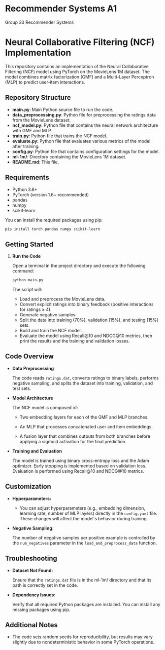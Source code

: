 # Recommender Systems A1
Group 33 Recommender Systems

# Neural Collaborative Filtering (NCF) Implementation

This repository contains an implementation of the Neural Collaborative Filtering (NCF) model using PyTorch on the MovieLens 1M dataset. The model combines matrix factorization (GMF) and a Multi-Layer Perceptron (MLP) to predict user-item interactions.

## Repository Structure

- **main.py**: Main Python source file to run the code.
- **data_preprocessing.py**: Python file for preprocessing the ratings data from the MovieLens dataset.
- **ncf_model.py**: Python file that contains the neural network architecture with GMF and MLP.
- **train.py**: Python file that trains the NCF model.
- **evaluate.py**: Python file that evaluates various metrics of the model after training.
- **config.py**: Python file that contains configuration settings for the model.
- **ml-1m/**: Directory containing the MovieLens 1M dataset.
- **README.md**: This file.

## Requirements

- Python 3.6+
- PyTorch (version 1.6+ recommended)
- pandas
- numpy
- scikit-learn

You can install the required packages using pip:

```bash
pip install torch pandas numpy scikit-learn
```

## Getting Started

1. **Run the Code**

    Open a terminal in the project directory and execute the following command:

    ``` bash
    python main.py
    ```

    The script will:
    - Load and preprocess the MovieLens data.
    - Convert explicit ratings into binary feedback (positive interactions for ratings ≥ 4).
    - Generate negative samples.
    - Split the data into training (70%), validation (15%), and testing (15%) sets.
    - Build and train the NCF model.
    - Evaluate the model using Recall@10 and NDCG@10 metrics, then print the results and the training and validation losses.

## Code Overview

- **Data Preprocessing**

    The code reads `ratings.dat`, converts ratings to binary labels, performs negative sampling, and splits the dataset into training, validation, and test sets.

- **Model Architecture**

    The NCF model is composed of:

  - Two embedding layers for each of the GMF and MLP branches.

  - An MLP that processes concatenated user and item embeddings.

  - A fusion layer that combines outputs from both branches before applying a sigmoid activation for the final prediction.

- **Training and Evaluation**

    The model is trained using binary cross-entropy loss and the Adam optimizer. Early stopping is implemented based on validation loss. Evaluation is performed using Recall@10 and NDCG@10 metrics.

## Customization

- **Hyperparameters:**

  - You can adjust hyperparameters (e.g., embedding dimension, learning rate, number of MLP layers) directly in the `config.yaml` file. These changes will affect the model's behavior during training.

- **Negative Sampling:**

    The number of negative samples per positive example is controlled by the `num_negatives` parameter in the `load_and_preprocess_data` function.

## Troubleshooting

- **Dataset Not Found:**

    Ensure that the `ratings.dat` file is in the ml-1m/ directory and that its path is correctly set in the code.

- **Dependency Issues:**

    Verify that all required Python packages are installed. You can install any missing packages using pip.

## Additional Notes

- The code sets random seeds for reproducibility, but results may vary slightly due to nondeterministic behavior in some PyTorch operations.
